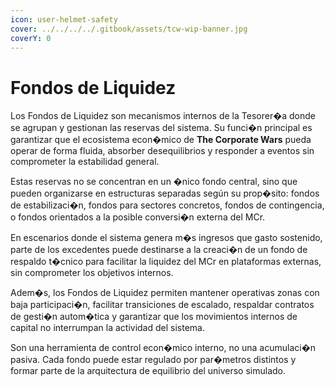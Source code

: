 ```yaml
---
icon: user-helmet-safety
cover: ../../../../.gitbook/assets/tcw-wip-banner.jpg
coverY: 0
---
```


# Fondos de Liquidez

Los Fondos de Liquidez son mecanismos internos de la Tesorer�a donde se agrupan y gestionan las reservas del sistema. Su funci�n principal es garantizar que el ecosistema econ�mico de **The Corporate Wars** pueda operar de forma fluida, absorber desequilibrios y responder a eventos sin comprometer la estabilidad general.

Estas reservas no se concentran en un �nico fondo central, sino que pueden organizarse en estructuras separadas según su prop�sito: fondos de estabilizaci�n, fondos para sectores concretos, fondos de contingencia, o fondos orientados a la posible conversi�n externa del MCr.

En escenarios donde el sistema genera m�s ingresos que gasto sostenido, parte de los excedentes puede destinarse a la creaci�n de un fondo de respaldo t�cnico para facilitar la liquidez del MCr en plataformas externas, sin comprometer los objetivos internos.

Adem�s, los Fondos de Liquidez permiten mantener operativas zonas con baja participaci�n, facilitar transiciones de escalado, respaldar contratos de gesti�n autom�tica y garantizar que los movimientos internos de capital no interrumpan la actividad del sistema.

Son una herramienta de control econ�mico interno, no una acumulaci�n pasiva. Cada fondo puede estar regulado por par�metros distintos y formar parte de la arquitectura de equilibrio del universo simulado.
